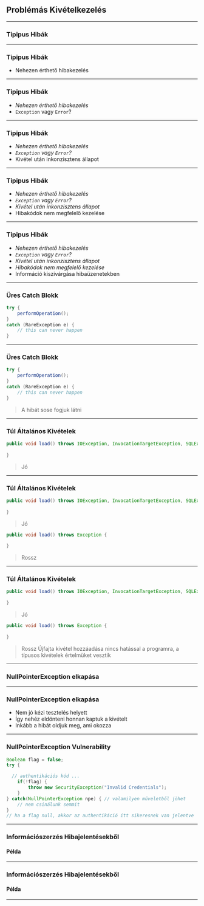 
## Problémás Kivételkezelés

---

### Tipipus Hibák

---

### Tipipus Hibák

- Nehezen érthető hibakezelés

---

### Tipipus Hibák

- *Nehezen érthető hibakezelés*
- `Exception` vagy `Error`?

---

### Tipipus Hibák

- *Nehezen érthető hibakezelés*
- *`Exception` vagy `Error`?*
- Kivétel után inkonzisztens állapot

---

### Tipipus Hibák

- *Nehezen érthető hibakezelés*
- *`Exception` vagy `Error`?*
- *Kivétel után inkonzisztens állapot*
- Hibakódok nem megfelelő kezelése

---

### Tipipus Hibák

- *Nehezen érthető hibakezelés*
- *`Exception` vagy `Error`?*
- *Kivétel után inkonzisztens állapot*
- *Hibakódok nem megfelelő kezelése*
- Információ kiszivárgása hibaüzenetekben

---

### Üres Catch Blokk

```java
try {
    performOperation();
}
catch (RareException e) {
    // this can never happen
}
```

---

### Üres Catch Blokk

```java
try {
    performOperation();
}
catch (RareException e) {
    // this can never happen
}
```

> A hibát sose fogjuk látni

---

### Túl Általános Kivételek

```java
public void load() throws IOException, InvocationTargetException, SQLException { 
  
}
```

> Jó

---

### Túl Általános Kivételek

```java
public void load() throws IOException, InvocationTargetException, SQLException { 
  
}
```

> Jó

```java
public void load() throws Exception { 
  
}
```

> Rossz

---

### Túl Általános Kivételek

```java
public void load() throws IOException, InvocationTargetException, SQLException { 
  
}
```

> Jó

```java
public void load() throws Exception { 
  
}
```

> Rossz
> Újfajta kivétel hozzáadása nincs hatással a programra, a típusos kivételek értelmüket vesztik

---

### NullPointerException elkapása

---

### NullPointerException elkapása

- Nem jó kézi tesztelés helyett
- Így nehéz eldönteni honnan kaptuk a kivételt
- Inkább a hibát oldjuk meg, ami okozza

---

### NullPointerException Vulnerability

```java
Boolean flag = false;
try {

  // authentikációs kód ...
    if(!flag) {
        throw new SecurityException("Invalid Credentials");
    }
} catch(NullPointerException npe) { // valamilyen műveletből jöhet
    // nem csinálunk semmit
}
// ha a flag null, akkor az authentikáció itt sikeresnek van jelentve
```

---

### Információszerzés Hibajelentésekből

#### Példa

---

### Információszerzés Hibajelentésekből

#### Példa

---

